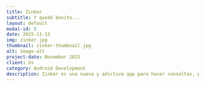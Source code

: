 ```yaml
---
title: Zinker
subtitle: Y quedó bonito...
layout: default
modal-id: 5
date: 2015-11-12
img: zinker.jpg
thumbnail: zinker-thumbnail.jpg
alt: image-alt
project-date: November 2015
client: Us
category: Android Development
description: Zinker es una nueva y adictiva app para hacer consultas, publicando preguntas que serán respondidas de forma anónima por otros usuarios.
---
```


